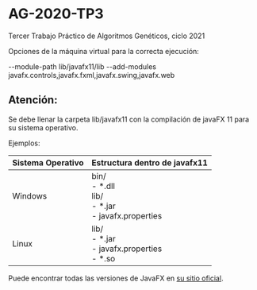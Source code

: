 # AG-2020-TP3
Tercer Trabajo Práctico de Algoritmos Genéticos, ciclo 2021

Opciones de la máquina virtual para la correcta ejecución:

--module-path lib/javafx11/lib --add-modules javafx.controls,javafx.fxml,javafx.swing,javafx.web


## Atención:

Se debe llenar la carpeta lib/javafx11 con la compilación de javaFX 11 para su sistema operativo.

Ejemplos:

| Sistema Operativo | Estructura dentro de javafx11  |
--- | --- 
|Windows|bin/<br/>- \*.dll<br/>lib/<br/>- \*.jar<br/>- javafx.properties|
|Linux|lib/<br/>- \*.jar<br/>- javafx.properties<br/>- \*.so|

Puede encontrar todas las versiones de JavaFX en [su sitio oficial](https://gluonhq.com/products/javafx/).

